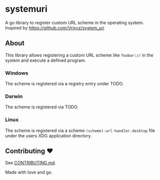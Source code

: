 # systemuri

A go library to register custom URL scheme in the operating system. Inspired by https://github.com/Vrixyz/system_uri

## About

This library allows registering a custom URL scheme like `foobar://` in the system and execute a defined program.

### Windows

The scheme is registered via a registry entry under TODO.

### Darwin

The scheme is registered via TODO.

### Linux

The scheme is registered via a scheme `(scheme)-url-handler.desktop` file under the users XDG application directory.

## Contributing ♥

See [CONTRIBUTING.md](CONTRIBUTING.md).

Made with love and go.
